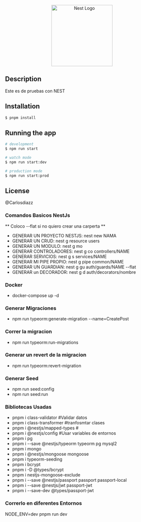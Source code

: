 <p align="center">
  <a href="http://nestjs.com/" target="blank"><img src="https://nestjs.com/img/logo-small.svg" width="200" alt="Nest Logo" /></a>
</p>

[circleci-image]: https://img.shields.io/circleci/build/github/nestjs/nest/master?token=abc123def456
[circleci-url]: https://circleci.com/gh/nestjs/nest

## Description

Este es de pruebas con NEST

## Installation

```bash
$ pnpm install
```

## Running the app

```bash
# development
$ npm run start

# watch mode
$ npm run start:dev

# production mode
$ npm run start:prod
```

## License

@Carlosdiazz

### Comandos Basicos NestJs
** Coloco --flat si no quiero crear una carperta **

- GENERAR UN PROYECTO NESTJS: nest new NAMA
- GENERAR UN CRUD:  nest g resource users
- GENERAR UN MODULO: nest g mo
- GENERAR CONTROLADORES: nest g co controllers/NAME
- GENERAR SERVICIOS: nest g s services/NAME
- GENERAR MI PIPE PROPIO: nest g pipe common/NAME
- GENERAR UN GUARDIAN: nest g gu auth/guards/NAME --flat
- GENERAR un DECORADOR: nest g d auth/decorators/nombre

### Docker
- docker-compose up -d

### Generar Migraciones
- npm run typeorm:generate-migration --name=CreatePost

### Correr la migracion
- npm run typeorm:run-migrations

### Generar un revert de la migracion
- npm run typeorm:revert-migration

### Generar Seed
- npm run seed:config
- npm run seed:run

### Bibliotecas Usadas
- pnpm i class-validator #Validar datos
- pnpm i class-transformer #tranfosmtar clases
- pnpm i @nestjs/mapped-types #
- pnpm i @nestjs/config #Usar variables de entornos
- pnpm i pg
- pnpm i --save @nestjs/typeorm typeorm pg mysql2
- pnpm i mongo
- pnpm i @nestjs/mongoose mongoose
- pnpm i typeorm-seeding
- pnpm i bcrypt
- pnpm i -D @types/bcrypt
- pnpm i nestjs-mongoose-exclude
- pnpm i --save @nestjs/passport passport passport-local
- pnpm i --save @nestjs/jwt passport-jwt
- pnpm i --save-dev @types/passport-jwt

### Correrlo en diferentes Entornos
NODE_ENV=dev pnpm run dev